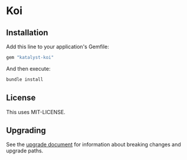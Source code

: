 # Koi

## Installation

Add this line to your application's Gemfile:

```ruby
gem "katalyst-koi"
```

And then execute:

```sh
bundle install
```

## License

This uses MIT-LICENSE.

## Upgrading

See the [upgrade document](Upgrade.md) for information about breaking changes and upgrade paths.  
